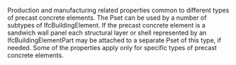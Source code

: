 ﻿Production and manufacturing related properties common to different types of precast concrete elements. The Pset can be used by a number of subtypes of IfcBuildingElement. If the precast concrete element is a sandwich wall panel each structural layer or shell represented by an IfcBuildingElementPart may be attached to a separate Pset of this type, if needed. Some of the properties apply only for specific types of precast concrete elements.